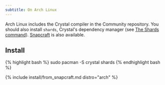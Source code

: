 ```yaml
---
subtitle: On Arch Linux
---
```


Arch Linux includes the Crystal compiler in the Community repository. You should also install `shards`, Crystal's dependency manager (see [The Shards command](https://crystal-lang.org/reference/the_shards_command/)).
[Snapcraft](#snapcraft) is also available.

## Install

<div class="code_section">
{% highlight bash %}
sudo pacman -S crystal shards
{% endhighlight bash %}
</div>

{% include install/from_snapcraft.md distro="arch" %}
